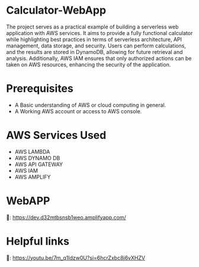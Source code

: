 # Calculator-WebApp
The project serves as a practical example of building a serverless web application with AWS services. It aims to provide a fully functional calculator while highlighting best practices in terms of serverless architecture, API management, data storage, and security. Users can perform calculations, and the results are stored in DynamoDB, allowing for future retrieval and analysis. Additionally, AWS IAM ensures that only authorized actions can be taken on AWS resources, enhancing the security of the application.
# Prerequisites
- A Basic understanding of AWS or cloud computing in general.
- A Working AWS account or access to AWS console.
# AWS Services Used
- AWS LAMBDA
- AWS DYNAMO DB
- AWS API GATEWAY
- AWS IAM
- AWS AMPLIFY
# WebAPP
🔗: https://dev.d32mtbsnsb1weo.amplifyapp.com/
# Helpful links
🔗: https://youtu.be/7m_q1ldzw0U?si=6hcrZxbc8j6vXHZV
